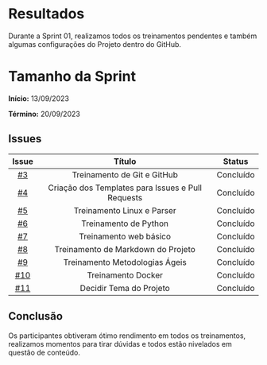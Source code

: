 # Resultados

Durante a Sprint 01, realizamos todos os treinamentos pendentes e também algumas configurações do Projeto dentro do GitHub.

# Tamanho da Sprint

**Início:** 13/09/2023

**Término:** 20/09/2023


## Issues



|                          Issue                           |              Título               |                    Status                     |
| :------------------------------------------------------: | :-------------------------------: | :-------------------------------------------------: |
| [#3](https://github.com/unb-mds/2023-2-Squad05/issues/3) | Treinamento de Git e GitHub           | Concluído |
| [#4](https://github.com/unb-mds/2023-2-Squad05/issues/4) | Criação dos Templates para Issues e Pull Requests          | Concluído      |
| [#5](https://github.com/unb-mds/2023-2-Squad05/issues/5) |Treinamento Linux e Parser| Concluído|
| [#6](https://github.com/unb-mds/2023-2-Squad05/issues/6)| Treinamento de Python          | Concluído|
| [#7](https://github.com/unb-mds/2023-2-Squad05/issues/7)| Treinamento web básico| Concluído|
| [#8](https://github.com/unb-mds/2023-2-Squad05/issues/8)| Treinamento de Markdown do Projeto| Concluído|
| [#9](https://github.com/unb-mds/2023-2-Squad05/issues/9)| Treinamento Metodologias Ágeis | Concluído|
| [#10](https://github.com/unb-mds/2023-2-Squad05/issues/10)| Treinamento Docker | Concluído|
| [#11](https://github.com/unb-mds/2023-2-Squad05/issues/11)| Decidir Tema do Projeto | Concluído |


## Conclusão

Os participantes obtiveram ótimo rendimento em todos os treinamentos, realizamos momentos para tirar dúvidas e todos estão nivelados em questão de conteúdo.